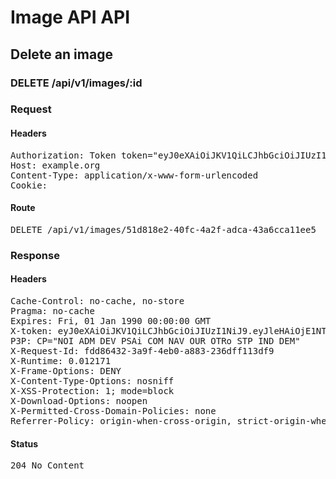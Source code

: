 # Image API API

## Delete an image

### DELETE /api/v1/images/:id
### Request

#### Headers

<pre>Authorization: Token token=&quot;eyJ0eXAiOiJKV1QiLCJhbGciOiJIUzI1NiJ9.eyJleHAiOjE1NTQ3NTk1MzUsImlhdCI6MTU1NDc0NTEzNSwidXNlcl9pZCI6ImUyMTgyYzUwLTY0YTMtNGI4OS1hNzMyLTczNThmNDAwNWNiYSIsImFiaWxpdGllcyI6eyIwMDEwMDAwMDEyM0JCMTYwIjp7IkFjY2VzcyI6eyJpbWFnZV9kZWxldGUiOnRydWV9fX19.-OtIdLp7QcWTz0F6vvKQk6738ZZoUhtdlkc-LSluBF4&quot;
Host: example.org
Content-Type: application/x-www-form-urlencoded
Cookie: </pre>

#### Route

<pre>DELETE /api/v1/images/51d818e2-40fc-4a2f-adca-43a6cca11ee5</pre>

### Response

#### Headers

<pre>Cache-Control: no-cache, no-store
Pragma: no-cache
Expires: Fri, 01 Jan 1990 00:00:00 GMT
X-token: eyJ0eXAiOiJKV1QiLCJhbGciOiJIUzI1NiJ9.eyJleHAiOjE1NTQ3NTk1MzUsImlhdCI6MTU1NDc0NTEzNSwidXNlcl9pZCI6ImUyMTgyYzUwLTY0YTMtNGI4OS1hNzMyLTczNThmNDAwNWNiYSIsImFiaWxpdGllcyI6eyIwMDEwMDAwMDEyM0JCMTYwIjp7IkFjY2VzcyI6eyJpbWFnZV9kZWxldGUiOnRydWV9fX19.-OtIdLp7QcWTz0F6vvKQk6738ZZoUhtdlkc-LSluBF4
P3P: CP=&quot;NOI ADM DEV PSAi COM NAV OUR OTRo STP IND DEM&quot;
X-Request-Id: fdd86432-3a9f-4eb0-a883-236dff113df9
X-Runtime: 0.012171
X-Frame-Options: DENY
X-Content-Type-Options: nosniff
X-XSS-Protection: 1; mode=block
X-Download-Options: noopen
X-Permitted-Cross-Domain-Policies: none
Referrer-Policy: origin-when-cross-origin, strict-origin-when-cross-origin</pre>

#### Status

<pre>204 No Content</pre>

